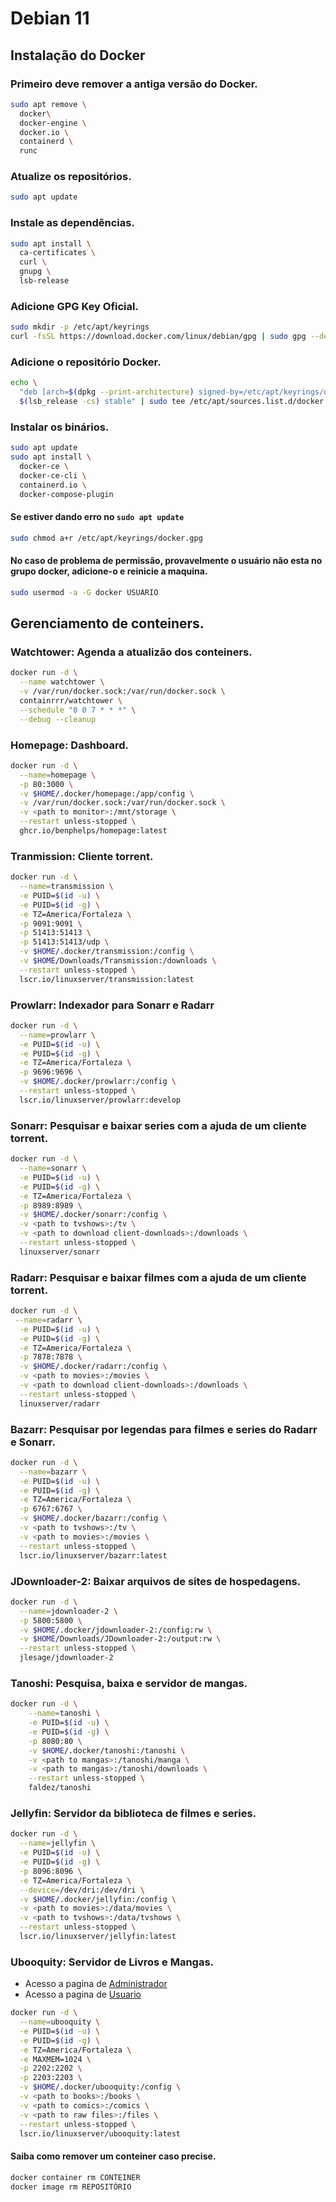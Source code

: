 # Debian 11
## Instalação do Docker
### Primeiro deve remover a antiga versão do Docker.
```bash
sudo apt remove \
  docker\
  docker-engine \
  docker.io \
  containerd \
  runc
```
### Atualize os repositórios.
```bash
sudo apt update
```
### Instale as dependências.
```bash
sudo apt install \
  ca-certificates \
  curl \
  gnupg \
  lsb-release
```
### Adicione GPG Key Oficial.
```bash
sudo mkdir -p /etc/apt/keyrings
curl -fsSL https://download.docker.com/linux/debian/gpg | sudo gpg --dearmor -o /etc/apt/keyrings/docker.gpg
```
### Adicione o repositório Docker.
```bash
echo \
  "deb [arch=$(dpkg --print-architecture) signed-by=/etc/apt/keyrings/docker.gpg] https://download.docker.com/linux/debian \
  $(lsb_release -cs) stable" | sudo tee /etc/apt/sources.list.d/docker.list > /dev/null
```
### Instalar os binários.
```bash
sudo apt update
sudo apt install \
  docker-ce \
  docker-ce-cli \
  containerd.io \
  docker-compose-plugin
```
#### Se estiver dando erro no `sudo apt update`
```bash
sudo chmod a+r /etc/apt/keyrings/docker.gpg
```
#### No caso de problema de permissão, provavelmente o usuário não esta no grupo docker, adicione-o e reinicie a maquina.
```bash
sudo usermod -a -G docker USUÁRIO
```
## Gerenciamento de conteiners.
### Watchtower: Agenda a atualizão dos conteiners.
```bash
docker run -d \
  --name watchtower \
  -v /var/run/docker.sock:/var/run/docker.sock \
  containrrr/watchtower \
  --schedule "0 0 7 * * *" \
  --debug --cleanup
```
### Homepage: Dashboard.
```bash
docker run -d \
  --name=homepage \
  -p 80:3000 \
  -v $HOME/.docker/homepage:/app/config \
  -v /var/run/docker.sock:/var/run/docker.sock \
  -v <path to monitor>:/mnt/storage \
  --restart unless-stopped \
  ghcr.io/benphelps/homepage:latest
```
### Tranmission: Cliente torrent.
```bash
docker run -d \
  --name=transmission \
  -e PUID=$(id -u) \
  -e PUID=$(id -g) \
  -e TZ=America/Fortaleza \
  -p 9091:9091 \
  -p 51413:51413 \
  -p 51413:51413/udp \
  -v $HOME/.docker/transmission:/config \
  -v $HOME/Downloads/Transmission:/downloads \
  --restart unless-stopped \
  lscr.io/linuxserver/transmission:latest
```
### Prowlarr: Indexador para Sonarr e Radarr
```bash
docker run -d \
  --name=prowlarr \
  -e PUID=$(id -u) \
  -e PUID=$(id -g) \
  -e TZ=America/Fortaleza \
  -p 9696:9696 \
  -v $HOME/.docker/prowlarr:/config \
  --restart unless-stopped \
  lscr.io/linuxserver/prowlarr:develop
```
### Sonarr: Pesquisar e baixar series com a ajuda de um cliente torrent.
```bash
docker run -d \
  --name=sonarr \
  -e PUID=$(id -u) \
  -e PUID=$(id -g) \
  -e TZ=America/Fortaleza \
  -p 8989:8989 \
  -v $HOME/.docker/sonarr:/config \
  -v <path to tvshows>:/tv \
  -v <path to download client-downloads>:/downloads \
  --restart unless-stopped \
  linuxserver/sonarr
```
### Radarr: Pesquisar e baixar filmes com a ajuda de um cliente torrent.
```bash
docker run -d \
 --name=radarr \
  -e PUID=$(id -u) \
  -e PUID=$(id -g) \
  -e TZ=America/Fortaleza \
  -p 7878:7878 \
  -v $HOME/.docker/radarr:/config \
  -v <path to movies>:/movies \
  -v <path to download client-downloads>:/downloads \
  --restart unless-stopped \
  linuxserver/radarr
```
### Bazarr: Pesquisar por legendas para filmes e series do Radarr e Sonarr.
```bash
docker run -d \
  --name=bazarr \
  -e PUID=$(id -u) \
  -e PUID=$(id -g) \
  -e TZ=America/Fortaleza \
  -p 6767:6767 \
  -v $HOME/.docker/bazarr:/config \
  -v <path to tvshows>:/tv \
  -v <path to movies>:/movies \
  --restart unless-stopped \
  lscr.io/linuxserver/bazarr:latest
```
### JDownloader-2: Baixar arquivos de sites de hospedagens.
```bash
docker run -d \
  --name=jdownloader-2 \
  -p 5800:5800 \
  -v $HOME/.docker/jdownloader-2:/config:rw \
  -v $HOME/Downloads/JDownloader-2:/output:rw \
  --restart unless-stopped \
  jlesage/jdownloader-2
```
### Tanoshi: Pesquisa, baixa e servidor de mangas.
```bash
docker run -d \
    --name=tanoshi \
    -e PUID=$(id -u) \
    -e PUID=$(id -g) \
    -p 8080:80 \
    -v $HOME/.docker/tanoshi:/tanoshi \
    -v <path to mangas>:/tanoshi/manga \
    -v <path to mangas>:/tanoshi/downloads \
    --restart unless-stopped \
    faldez/tanoshi
```
### Jellyfin: Servidor da biblioteca de filmes e series.
```bash
docker run -d \
  --name=jellyfin \
  -e PUID=$(id -u) \
  -e PUID=$(id -g) \
  -p 8096:8096 \
  -e TZ=America/Fortaleza \
  --device=/dev/dri:/dev/dri \
  -v $HOME/.docker/jellyfin:/config \
  -v <path to movies>:/data/movies \
  -v <path to tvshows>:/data/tvshows \
  --restart unless-stopped \
  lscr.io/linuxserver/jellyfin:latest
```
### Ubooquity: Servidor de Livros e Mangas.
- Acesso a pagina de [Administrador](http://localhost:2203/ubooquity/admin)
- Acesso a pagina de [Usuario](http://localhost:2202/ubooquity)
```bash
docker run -d \
  --name=ubooquity \
  -e PUID=$(id -u) \
  -e PUID=$(id -g) \
  -e TZ=America/Fortaleza \
  -e MAXMEM=1024 \
  -p 2202:2202 \
  -p 2203:2203 \
  -v $HOME/.docker/ubooquity:/config \
  -v <path to books>:/books \
  -v <path to comics>:/comics \
  -v <path to raw files>:/files \
  --restart unless-stopped \
  lscr.io/linuxserver/ubooquity:latest
```
#### Saiba como remover um conteiner caso precise.
```bash
docker container rm CONTEINER
docker image rm REPOSITÓRIO
```
